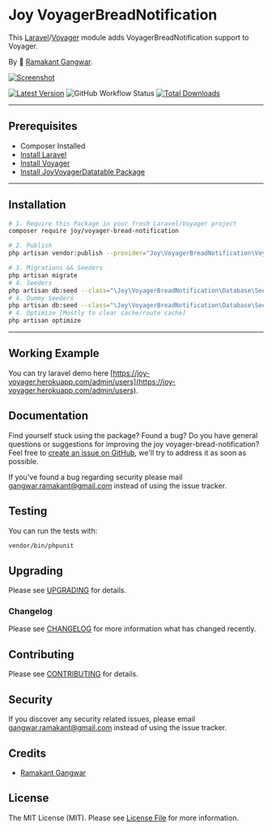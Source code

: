 # Joy VoyagerBreadNotification

This [Laravel](https://laravel.com/)/[Voyager](https://voyager.devdojo.com/) module adds VoyagerBreadNotification support to Voyager.

By 🐼 [Ramakant Gangwar](https://github.com/rxcod9).

[![Screenshot](https://raw.githubusercontent.com/rxcod9/joy-voyager-bread-notification/main/cover.jpg)](https://joy-voyager.herokuapp.com/)

[![Latest Version](https://img.shields.io/github/v/release/rxcod9/joy-voyager-bread-notification?style=flat-square)](https://github.com/rxcod9/joy-voyager-bread-notification/releases)
![GitHub Workflow Status](https://img.shields.io/github/workflow/status/rxcod9/joy-voyager-bread-notification/run-tests?label=tests)
[![Total Downloads](https://img.shields.io/packagist/dt/joy/voyager-bread-notification.svg?style=flat-square)](https://packagist.org/packages/joy/voyager-bread-notification)

---

## Prerequisites

*   Composer Installed
*   [Install Laravel](https://laravel.com/docs/installation)
*   [Install Voyager](https://github.com/the-control-group/voyager)
*   [Install JoyVoyagerDatatable Package](https://github.com/rxcod9/joy-voyager-datatable)

---

## Installation

```bash
# 1. Require this Package in your fresh Laravel/Voyager project
composer require joy/voyager-bread-notification

# 2. Publish
php artisan vendor:publish --provider="Joy\VoyagerBreadNotification\VoyagerBreadNotificationServiceProvider" --force

# 3. Migrations && Seeders
php artisan migrate
# 4. Seeders
php artisan db:seed --class="\Joy\VoyagerBreadNotification\Database\Seeders\VoyagerDatabaseSeeder" --force
# 4. Dummy Seeders
php artisan db:seed --class="\Joy\VoyagerBreadNotification\Database\Seeders\VoyagerDummyDatabaseSeeder" --force
# 4. Optimize [Mostly to clear cache/route cache]
php artisan optimize
```

---


## Working Example

You can try laravel demo here [https://joy-voyager.herokuapp.com/admin/users](https://joy-voyager.herokuapp.com/admin/users).

## Documentation

Find yourself stuck using the package? Found a bug? Do you have general questions or suggestions for improving the joy voyager-bread-notification? Feel free to [create an issue on GitHub](https://github.com/rxcod9/joy-voyager-bread-notification/issues), we'll try to address it as soon as possible.

If you've found a bug regarding security please mail [gangwar.ramakant@gmail.com](mailto:gangwar.ramakant@gmail.com) instead of using the issue tracker.

## Testing

You can run the tests with:

```bash
vendor/bin/phpunit
```

## Upgrading

Please see [UPGRADING](UPGRADING.md) for details.

### Changelog

Please see [CHANGELOG](CHANGELOG.md) for more information what has changed recently.

## Contributing

Please see [CONTRIBUTING](CONTRIBUTING.md) for details.

## Security

If you discover any security related issues, please email [gangwar.ramakant@gmail.com](mailto:gangwar.ramakant@gmail.com) instead of using the issue tracker.

## Credits

- [Ramakant Gangwar](https://github.com/rxcod9)

## License

The MIT License (MIT). Please see [License File](LICENSE.md) for more information.
